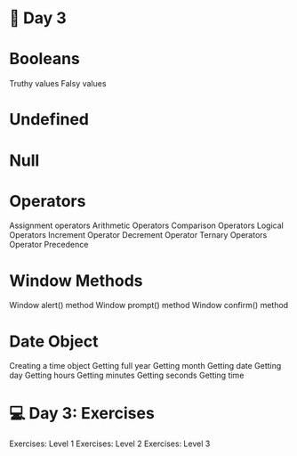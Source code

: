 # 📔 Day 3

# Booleans

Truthy values
Falsy values

# Undefined

# Null

# Operators

Assignment operators
Arithmetic Operators
Comparison Operators
Logical Operators
Increment Operator
Decrement Operator
Ternary Operators
Operator Precedence

# Window Methods

Window alert() method
Window prompt() method
Window confirm() method

# Date Object

Creating a time object
Getting full year
Getting month
Getting date
Getting day
Getting hours
Getting minutes
Getting seconds
Getting time

# 💻 Day 3: Exercises

Exercises: Level 1
Exercises: Level 2
Exercises: Level 3
